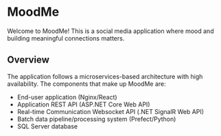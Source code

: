 # MoodMe
Welcome to MoodMe! This is a social media application where mood and building meaningful connections matters. 

## Overview
The application follows a microservices-based architecture with high availability. The components that make up MoodMe are:

* End-user application (Nginx/React)
* Application REST API (ASP.NET Core Web API)
* Real-time Communication Websocket API (.NET SignalR Web API)
* Batch data pipeline/processing system (Prefect/Python)
* SQL Server database

